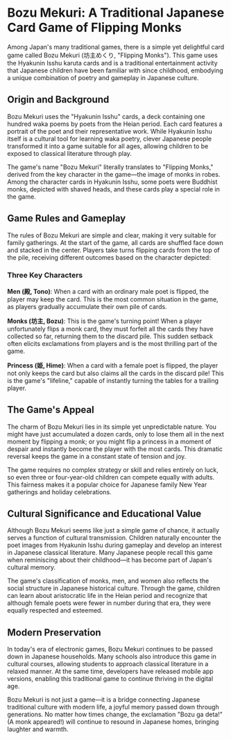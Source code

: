 # Bozu Mekuri: A Traditional Japanese Card Game of Flipping Monks

Among Japan's many traditional games, there is a simple yet delightful card game called Bozu Mekuri (坊主めくり, "Flipping Monks"). This game uses the Hyakunin Isshu karuta cards and is a traditional entertainment activity that Japanese children have been familiar with since childhood, embodying a unique combination of poetry and gameplay in Japanese culture.

## Origin and Background

Bozu Mekuri uses the "Hyakunin Isshu" cards, a deck containing one hundred waka poems by poets from the Heian period. Each card features a portrait of the poet and their representative work. While Hyakunin Isshu itself is a cultural tool for learning waka poetry, clever Japanese people transformed it into a game suitable for all ages, allowing children to be exposed to classical literature through play.

The game's name "Bozu Mekuri" literally translates to "Flipping Monks," derived from the key character in the game—the image of monks in robes. Among the character cards in Hyakunin Isshu, some poets were Buddhist monks, depicted with shaved heads, and these cards play a special role in the game.

## Game Rules and Gameplay

The rules of Bozu Mekuri are simple and clear, making it very suitable for family gatherings. At the start of the game, all cards are shuffled face down and stacked in the center. Players take turns flipping cards from the top of the pile, receiving different outcomes based on the character depicted:

### Three Key Characters

**Men (殿, Tono)**: When a card with an ordinary male poet is flipped, the player may keep the card. This is the most common situation in the game, as players gradually accumulate their own pile of cards.

**Monks (坊主, Bozu)**: This is the game's turning point! When a player unfortunately flips a monk card, they must forfeit all the cards they have collected so far, returning them to the discard pile. This sudden setback often elicits exclamations from players and is the most thrilling part of the game.

**Princess (姫, Hime)**: When a card with a female poet is flipped, the player not only keeps the card but also claims all the cards in the discard pile! This is the game's "lifeline," capable of instantly turning the tables for a trailing player.

## The Game's Appeal

The charm of Bozu Mekuri lies in its simple yet unpredictable nature. You might have just accumulated a dozen cards, only to lose them all in the next moment by flipping a monk; or you might flip a princess in a moment of despair and instantly become the player with the most cards. This dramatic reversal keeps the game in a constant state of tension and joy.

The game requires no complex strategy or skill and relies entirely on luck, so even three or four-year-old children can compete equally with adults. This fairness makes it a popular choice for Japanese family New Year gatherings and holiday celebrations.

## Cultural Significance and Educational Value

Although Bozu Mekuri seems like just a simple game of chance, it actually serves a function of cultural transmission. Children naturally encounter the poet images from Hyakunin Isshu during gameplay and develop an interest in Japanese classical literature. Many Japanese people recall this game when reminiscing about their childhood—it has become part of Japan's cultural memory.

The game's classification of monks, men, and women also reflects the social structure in Japanese historical culture. Through the game, children can learn about aristocratic life in the Heian period and recognize that although female poets were fewer in number during that era, they were equally respected and esteemed.

## Modern Preservation

In today's era of electronic games, Bozu Mekuri continues to be passed down in Japanese households. Many schools also introduce this game in cultural courses, allowing students to approach classical literature in a relaxed manner. At the same time, developers have released mobile app versions, enabling this traditional game to continue thriving in the digital age.

Bozu Mekuri is not just a game—it is a bridge connecting Japanese traditional culture with modern life, a joyful memory passed down through generations. No matter how times change, the exclamation "Bozu ga deta!" (A monk appeared!) will continue to resound in Japanese homes, bringing laughter and warmth.
